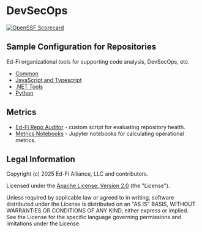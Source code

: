 # DevSecOps

[![OpenSSF Scorecard](https://api.securityscorecards.dev/projects/github.com/Ed-Fi-Alliance-OSS/DevSecOps/badge)](https://securityscorecards.dev/viewer/?uri=github.com/Ed-Fi-Alliance-OSS/DevSecOps)

## Sample Configuration for Repositories

Ed-Fi organizational tools for supporting code analysis, DevSecOps, etc.

* [Common](./common/sample-dependencies-workflow.yml)
* [JavaScript and Typescript](./javascript/README.md)
* [.NET Tools](./dotnet/README.md)
* [Python](./python/README.md)

## Metrics

* [Ed-Fi Repo Auditor](./edfi-repo-auditor/README.md) - custom script for
  evaluating repository health.
* [Metrics Notebooks](./metrics/) - Jupyter notebooks for calculating
  operational metrics.

## Legal Information

Copyright (c) 2025 Ed-Fi Alliance, LLC and contributors.

Licensed under the [Apache License, Version 2.0](LICENSE) (the "License").

Unless required by applicable law or agreed to in writing, software
distributed under the License is distributed on an "AS IS" BASIS,
WITHOUT WARRANTIES OR CONDITIONS OF ANY KIND, either express or implied.
See the License for the specific language governing permissions and
limitations under the License.
